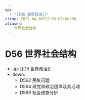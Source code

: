 ```yaml
---
up:
  - "[[D5 世界政治]]"
ctime: 2025-04-06T22:03:07+08:00
aliases:
  - 世界社会结构
---
```


# D56 世界社会结构

- up: [[D5 世界政治]]
- down:	
	- D562 民族问题
	- D564 政党和政治团体及其活动
	- D569 社会调查分析
	
